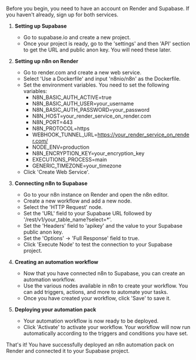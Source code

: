 Before you begin, you need to have an account on Render and Supabase. If you haven't already, sign up for both services. 

1. **Setting up Supabase**

    - Go to supabase.io and create a new project.
    - Once your project is ready, go to the 'settings' and then 'API' section to get the URL and public anon key. You will need these later.

2. **Setting up n8n on Render**

    - Go to render.com and create a new web service.
    - Select 'Use a Dockerfile' and input 'n8nio/n8n' as the Dockerfile.
    - Set the environment variables. You need to set the following variables:
        - N8N_BASIC_AUTH_ACTIVE=true
        - N8N_BASIC_AUTH_USER=your_username
        - N8N_BASIC_AUTH_PASSWORD=your_password
        - N8N_HOST=your_render_service_on_render.com
        - N8N_PORT=443
        - N8N_PROTOCOL=https
        - WEBHOOK_TUNNEL_URL=https://your_render_service_on_render.com/
        - NODE_ENV=production
        - N8N_ENCRYPTION_KEY=your_encryption_key
        - EXECUTIONS_PROCESS=main
        - GENERIC_TIMEZONE=your_timezone
    - Click 'Create Web Service'.

3. **Connecting n8n to Supabase**

    - Go to your n8n instance on Render and open the n8n editor.
    - Create a new workflow and add a new node.
    - Select the 'HTTP Request' node.
    - Set the 'URL' field to your Supabase URL followed by '/rest/v1/your_table_name?select=*'.
    - Set the 'Headers' field to 'apikey' and the value to your Supabase public anon key.
    - Set the 'Options' -> 'Full Response' field to true.
    - Click 'Execute Node' to test the connection to your Supabase project.

4. **Creating an automation workflow**

    - Now that you have connected n8n to Supabase, you can create an automation workflow.
    - Use the various nodes available in n8n to create your workflow. You can add triggers, actions, and more to automate your tasks.
    - Once you have created your workflow, click 'Save' to save it.

5. **Deploying your automation pack**

    - Your automation workflow is now ready to be deployed.
    - Click 'Activate' to activate your workflow. Your workflow will now run automatically according to the triggers and conditions you have set.

That's it! You have successfully deployed an n8n automation pack on Render and connected it to your Supabase project.